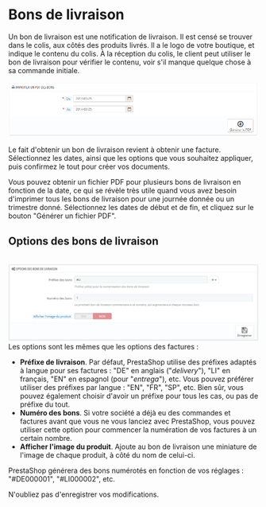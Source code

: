# Bons de livraison

Un bon de livraison est une notification de livraison. Il est censé se trouver dans le colis, aux côtés des produits livrés. Il a le logo de votre boutique, et indique le contenu du colis. À la réception du colis, le client peut utiliser le bon de livraison pour vérifier le contenu, voir s'il manque quelque chose à sa commande initiale.

![](../../../.gitbook/assets/23038612.png)

Le fait d'obtenir un bon de livraison revient à obtenir une facture. Sélectionnez les dates, ainsi que les options que vous souhaitez appliquer, puis confirmez le tout pour créer vos documents.

Vous pouvez obtenir un fichier PDF pour plusieurs bons de livraison en fonction de la date, ce qui se révèle très utile quand vous avez besoin d'imprimer tous les bons de livraison pour une journée donnée ou un trimestre donné. Sélectionnez les dates de début et de fin, et cliquez sur le bouton "Générer un fichier PDF".

## Options des bons de livraison <a href="#bonsdelivraison-optionsdesbonsdelivraison" id="bonsdelivraison-optionsdesbonsdelivraison"></a>

\
![](../../../.gitbook/assets/40206407.png)\
Les options sont les mêmes que les options des factures :

* **Préfixe de livraison**. Par défaut, PrestaShop utilise des préfixes adaptés à langue pour ses factures : "DE" en anglais ("_delivery_"), "LI" en français, "EN" en espagnol (pour "_entrega_"), etc. Vous pouvez préférer utiliser des préfixes par langue : "EN", "FR", "SP", etc. Bien sûr, vous pouvez également choisir d'avoir un préfixe pour tous les cas, ou pas de préfixe du tout.
* **Numéro des bons**. Si votre société a déjà eu des commandes et factures avant que vous ne vous lanciez avec PrestaShop, vous pouvez utiliser cette option pour commencer la numération de vos factures à un certain nombre.
* **Afficher l'image du produit**. Ajoute au bon de livraison une miniature de l'image de chaque produit, à côté du nom de celui-ci.&#x20;

PrestaShop générera des bons numérotés en fonction de vos réglages : "#DE000001", "#LI000002", etc.

N'oubliez pas d'enregistrer vos modifications.

